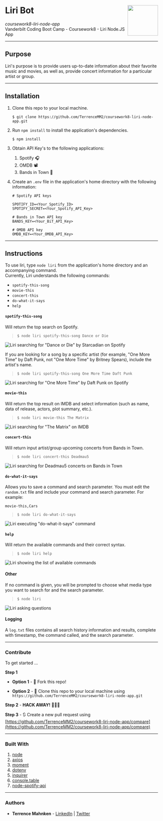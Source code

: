 # Liri Bot  <img align="right" width="100" height="100" src="https://cdn.pixabay.com/photo/2018/05/15/20/47/microphone-3404243_960_720.png">
_coursework8-liri-node-app_  
Vanderbilt Coding Boot Camp - Coursework8 - Liri Node.JS App  

- - -

## Purpose  
Liri's purpose is to provide users up-to-date information about their favorite music and movies, as well as, provide concert information for a particular artist or group.

- - -

## Installation  
1. Clone this repo to your local machine.  

   ```$ git clone https://github.com/TerrenceMM2/coursework8-liri-node-app.git```  

2. Run `npm install` to install the application's dependencies.  

   ```$ npm install```  

3. Obtain API Key's to the following applications:
   1. Spotify 🎧  
   2. OMDB 📽  
   3. Bands in Town 🎤  


4. Create an `.env` file in the application's home directory with the following information:  
   ```
   # Spotify API keys

   SPOTIFY_ID=<Your_Spotify_ID>
   SPOTIFY_SECRET=<Your_Spotify_API_Key>

   # Bands in Town API key
   BANDS_KEY=<Your_BiT_API_Key>

   # OMDB API key
   OMDB_KEY=<Your_OMDB_API_Key>
   ```

- - -

## Instructions  
  
To use liri, type `node liri` from the application's home directory and an accompanying command.  
Currently, Liri understands the following commands:  
* `spotify-this-song`  
* `movie-this`  
* `concert-this`  
* `do-what-it-says`  
* `help`  

#### `spotify-this-song`  
Will return the top search on Spotify.  

> ```$ node liri spotify-this-song Dance or Die```  
  
![Liri searching for "Dance or Die" by Starcadian on Spotify](../media/node_liri_spotify.gif?raw=true)

If you are looking for a song by a specific artist (for example, "One More Time" by Daft Punk, not "One More Time" by Britney Spears), include the artist's name.  

> ```$ node liri spotify-this-song One More Time Daft Punk```  
  
![Liri searching for "One More Time" by Daft Punk on Spotify](../media/node_liri_spotify_artist.gif?raw=true)

#### `movie-this`
Will return the top result on IMDB and select information (such as name, data of release, actors, plot summary, etc.).  

> ```$ node liri movie-this The Matrix```  
  
![Liri searching for "The Matrix" on IMDB](../media/node_liri_movie.gif?raw=true)

#### `concert-this`
Will return input artist/group upcoming concerts from Bands in Town.  

> ```$ node liri concert-this Deadmau5```
  
![Liri searching for Deadmau5 concerts on Bands in Town](../media/node_liri_concert.gif?raw=true)

#### `do-what-it-says`
Allows you to save a command and search parameter. You must edit the `random.txt` file and include your command and search parameter. For example:
  
```movie-this,Cars```  

> ```$ node liri do-what-it-says```
  
![Liri executing "do-what-it-says" command](../media/node_liri_do.gif?raw=true)

#### `help`
Will return the available commands and their correct syntax.  

> ```$ node liri help```
  
![Liri showing the list of available commands](../media/node_liri_help.gif?raw=true)

#### Other
If no command is given, you will be prompted to choose what media type you want to search for and the search parameter.  

> ```$ node liri```
  
![Liri asking questions](../media/node_liri.gif?raw=true)  

#### Logging  
A `log.txt` files contains all search history information and results, complete with timestamp, the command called, and the search parameter.
  
- - -

### Contribute  

To get started ...

**Step 1**

- **Option 1** - 🍴 Fork this repo!

- **Option 2** - 👯 Clone this repo to your local machine using `https://github.com/TerrenceMM2/coursework8-liri-node-app.git`

**Step 2** - **HACK AWAY!** 🔨🔨🔨

**Step 3** - 🔃 Create a new pull request using [https://github.com/TerrenceMM2/coursework8-liri-node-app/compare](https://github.com/TerrenceMM2/coursework8-liri-node-app/compare)

- - -

### Built With
1. [node](https://nodejs.org/en/)
2. [axios](https://www.npmjs.com/package/axios)  
3. [moment](https://www.npmjs.com/package/moment)
4. [dotenv](https://www.npmjs.com/package/dotenv)
5. [inquirer](https://www.npmjs.com/package/inquirer)
6. [console.table](https://www.npmjs.com/package/console.table)
7. [node-spotify-api](https://www.npmjs.com/package/node-spotify-api)

- - -

### Authors
* **Terrence Mahnken** - [LinkedIn](https://www.linkedin.com/in/terrencemahnken/) | [Twitter](https://twitter.com/TerrenceMahnken)